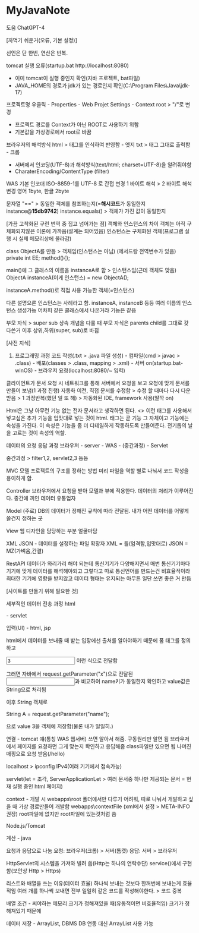 # MyJavaNote
도움 ChatGPT-4

[까먹기 쉬운거(오류, 기본 설정)]

선언은 단 한번, 연산은 반복.

tomcat 실행 오류(startup.bat http://localhost:8080)
- 이미 tomcat이 실행 중인지 확인(자바 프로젝트, bat파일)
- JAVA_HOME의 경로가 jdk가 있는 경로인지 확인(C:\Program Files\Java\jdk-17)

프로젝트명 우클릭 - Properties - Web Projet Settings - Context root > "/"로 변경
- 프로젝트 경로를 Context가 아닌 ROOT로 사용하기 위함
- 기본값을 가상경로에서 root로 바꿈

브라우저의 해석방식
html > 태그를 인식하여 반영함 - 엣지
txt > 태그 그대로 출력함 - 크롬
- 서버에서 인코딩(UTF-8)과 해석방식(text/html; charset=UTF-8)을 알려줘야함
- CharaterEncoding/ContentType (filter)

WAS 기본 인코더 ISO-8859-1를
UTF-8 로 간접 변경
1 바이트 해석 > 2 바이트 해석 변경
영어 1byte, 한글 2byte


문자열
 "==" > 동일한 객체를 참조하는지(=**해시코드**가 동일한지 instance@**15db9742**)
 instance.equals() > 객체가 가진 값이 동일한지

[가끔 고착화된 구린 번역 중 집고 넘어가는 점]
객체와 인스턴스의 차이
객체는 아직 구체화되지않은 이론에 가까움(설계는 되어있음)
인스턴스는 구체화된 객체(프로그램 실행 시 실제 메모리상에 올라감)

class ObjectA를 만듬 > 객체임(인스턴스는 아님)
(메서드랑 전역번수가 있음)
private int EE;
method(){};

main()에 그 클래스의 이름을 instanceA로 함 > 인스턴스임(근데 객체도 맞음)
ObjectA instanceA(이게 인스턴스) = new ObjectA();

instanceA.method()로 직접 사용 가능한 객체(=인스턴스)

다른 설명으론 인스턴스는 사례라고 함.
instanceA, instanceB 등등 여러 이름의 인스턴스 생성가능 어차피 같은 클래스에서 나온거라 기능은 같음

부모 자식 > super sub
상속 개념을 다룰 때 부모 자식은 parents child를 그대로 갖다쓴거
이후 상위,하위(super, sub)로 바뀜



[사전 지식]
1. 프로그래밍 과정
코드 작성(.txt > .java 파일 생성) - 컴파일(cmd > javac > .class) - 배포(classes > .class, mapping > .xml) - 서버 on(startup.bat-winOS) - 브라우저 요청(localhost:8080/~ 입력)

클라이언트가 문서 요청 시 네트워크를 통해 서버에서 요청을 보고 요청에 맞게 문서를 만들어 보냄(1 과정 진행)
자동화 이전, 직접 문서를 수정함 > 수정 할 때마다 다시 다운받음 > 1 과정반복(했던 일 또 해) > 자동화된 IDE, framework 사용(딸깍 on)

Html은 그냥 아무런 기능 없는 전자 문서라고 생각하면 된다.
<> 이런 태그를 사용해서 넣고싶은 추가 기능을 입맛대로 넣는 것이 html.
태그는 곧 기능 그 자체이고 기능에는 속성을 가진다.
이 속성은 기능을 좀 더 디테일하게 작동하도록 만들어준다.
전기톱의 날을 고르는 것이 속성의 역할.

데이터의 요청 응답 과정
브라우저 - server - WAS - (중간과정) - Servlet

중간과정 > filter1,2, servlet2,3 등등

MVC 모델
프로젝트의 구조를 정하는 방법
미리 파일을 역할 별로 나눠서 코드 작성을 용이하게 함.

Controller
브라우저에서 요청을 받아 모델과 뷰에 적용한다.
데이터의 처리가 이루어진다. 중간에 끼인 데이터 유통업자

Model
(주로) DB의 데이터가 정해진 규칙에 따라 전달됨.
내가 어떤 데이터를 어떻게 쓸건지 정하는 곳

View
웹 디자인을 담당하는 부분
얼굴마담

XML JSON - 데이터를 설정하는 파일 확장자
XML = 틀(엄격함,입맛대로)
JSON = MZ(가벼움,간결)

RestAPI
데이터가 와리가리 해야 되는데 통신기기가 다양해지면서 
매번 통신기기마다 기기에 맞게 데이터를 해석해야되고 그렇다고 따로 통신언어를 만드는건 비효율적이라
최대한 기기에 영향을 받지않고 데이터 형태는 유지되는 아무튼 일단 쓰면 좋은 거 만듬



[사이트를 만들기 위해 필요한 것]

세부적인 데이터 전송 과정
html <form> - servlet

입력(UI) - html, jsp

html에서 데이터를 보내줄 때 받는 입장에선 출처를 알아야하기 때문에 폼 태그를 정의하고

<input name="x" value="3"> 이런 식으로 전달함

그러면 자바에서 request.getParameter("x")으로 전달된 <input name="x">과 비교하여 name키가 동일한지 확인하고 value값은 String으로 처리됨

이후 String 객체로

String A = request.getParameter("name");

으로 value 3을 객체에 저장함(물론 내가 일일히.)



연결 - tomcat 얘(통칭 WAS 웹서버) 쓰면 알아서 해줌. 구동원리만 알면 됨
브라우저에서 페이지를 요청하면 그게 맞는지 확인하고 응답해줌
class파일만 있으면 됨 나머진 매핑으로 요청 받음(/hello)

localhost > ipconfig IPv4(여러 기기에서 접속가능)

servlet(let = 조각, ServerApplicationLet > 여러 문서중 하나만 제공되는 문서 = 현재 실행 중인 html 페이지)

context - 개발 시 webapps\root 폴더에서만 다루기 어려워, 따로 나눠서 개발하고 싶을 때 가상 경로만들어 개발함 webapps\contextFile (xml에서 설정 > META-INFO 권장)
root파일에 없지만 root파일에 있는것처럼 씀

Node.js/Tomcat

계산 - java

요청과 응답으로 나눔
요청: 브라우저(크롬) > 서버(톰캣)
응답: 서버 > 브라우저

HttpServlet의 시스템을 가져와 빌려 씀(Http는 하나의 연락수단)
service()에서 구현함(보안상 Http > Https)

리스트와 배열을 쓰는 이유(데이터 효율)
하나씩 보내는 것보다 한꺼번에 보내는게 효율적임
여러 개를 하나씩 보내면 전부 일일히 같은 코드를 작성해야한다. > 코드 중복

배열
조건 - 써야하는 메모리 크기가 정해져있을 때(유동적이면 비효율적임)
크기가 정해져있기 때문에 

데이터 저장 - ArrayList, DBMS
DB 연동 대신 ArrayList 사용 가능


